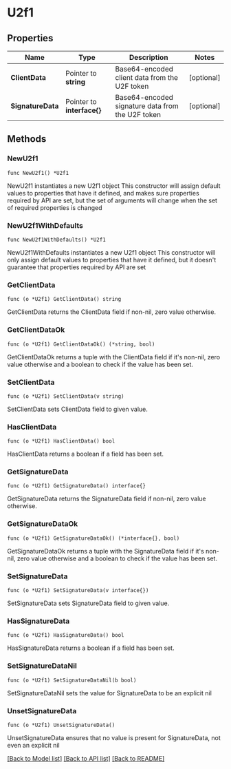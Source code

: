 # U2f1

## Properties

Name | Type | Description | Notes
------------ | ------------- | ------------- | -------------
**ClientData** | Pointer to **string** | Base64-encoded client data from the U2F token | [optional] 
**SignatureData** | Pointer to **interface{}** | Base64-encoded signature data from the U2F token | [optional] 

## Methods

### NewU2f1

`func NewU2f1() *U2f1`

NewU2f1 instantiates a new U2f1 object
This constructor will assign default values to properties that have it defined,
and makes sure properties required by API are set, but the set of arguments
will change when the set of required properties is changed

### NewU2f1WithDefaults

`func NewU2f1WithDefaults() *U2f1`

NewU2f1WithDefaults instantiates a new U2f1 object
This constructor will only assign default values to properties that have it defined,
but it doesn't guarantee that properties required by API are set

### GetClientData

`func (o *U2f1) GetClientData() string`

GetClientData returns the ClientData field if non-nil, zero value otherwise.

### GetClientDataOk

`func (o *U2f1) GetClientDataOk() (*string, bool)`

GetClientDataOk returns a tuple with the ClientData field if it's non-nil, zero value otherwise
and a boolean to check if the value has been set.

### SetClientData

`func (o *U2f1) SetClientData(v string)`

SetClientData sets ClientData field to given value.

### HasClientData

`func (o *U2f1) HasClientData() bool`

HasClientData returns a boolean if a field has been set.

### GetSignatureData

`func (o *U2f1) GetSignatureData() interface{}`

GetSignatureData returns the SignatureData field if non-nil, zero value otherwise.

### GetSignatureDataOk

`func (o *U2f1) GetSignatureDataOk() (*interface{}, bool)`

GetSignatureDataOk returns a tuple with the SignatureData field if it's non-nil, zero value otherwise
and a boolean to check if the value has been set.

### SetSignatureData

`func (o *U2f1) SetSignatureData(v interface{})`

SetSignatureData sets SignatureData field to given value.

### HasSignatureData

`func (o *U2f1) HasSignatureData() bool`

HasSignatureData returns a boolean if a field has been set.

### SetSignatureDataNil

`func (o *U2f1) SetSignatureDataNil(b bool)`

 SetSignatureDataNil sets the value for SignatureData to be an explicit nil

### UnsetSignatureData
`func (o *U2f1) UnsetSignatureData()`

UnsetSignatureData ensures that no value is present for SignatureData, not even an explicit nil

[[Back to Model list]](../README.md#documentation-for-models) [[Back to API list]](../README.md#documentation-for-api-endpoints) [[Back to README]](../README.md)


